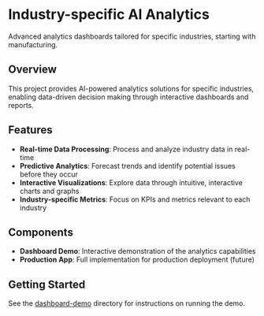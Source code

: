 # Industry-specific AI Analytics

Advanced analytics dashboards tailored for specific industries, starting with manufacturing.

## Overview

This project provides AI-powered analytics solutions for specific industries, enabling data-driven decision making through interactive dashboards and reports.

## Features

- **Real-time Data Processing**: Process and analyze industry data in real-time
- **Predictive Analytics**: Forecast trends and identify potential issues before they occur
- **Interactive Visualizations**: Explore data through intuitive, interactive charts and graphs
- **Industry-specific Metrics**: Focus on KPIs and metrics relevant to each industry

## Components

- **Dashboard Demo**: Interactive demonstration of the analytics capabilities
- **Production App**: Full implementation for production deployment (future)

## Getting Started

See the [dashboard-demo](./dashboard-demo) directory for instructions on running the demo. 